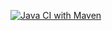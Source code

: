 [![Java CI with Maven](https://github.com/Zayager/mirea_korets/actions/workflows/maven.yml/badge.svg)](https://github.com/Zayager/mirea_korets/actions/workflows/maven.yml)
